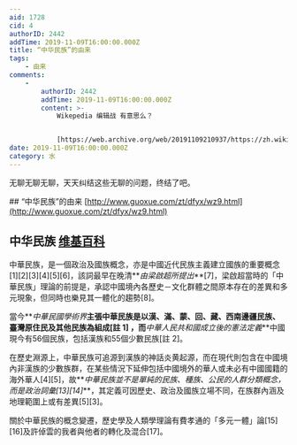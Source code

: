 ```yaml
---
aid: 1728
cid: 4
authorID: 2442
addTime: 2019-11-09T16:00:00.000Z
title: “中华民族”的由来
tags:
    - 由来
comments:
    -
        authorID: 2442
        addTime: 2019-11-09T16:00:00.000Z
        content: >-
            Wikepedia 编辑战 有意思么？


            [https://web.archive.org/web/20191109210937/https://zh.wikipedia.org/zh/%E4%B8%AD%E5%8D%8E%E6%B0%91%E6%97%8F](https://web.archive.org/web/20191109210937/https://zh.wikipedia.org/zh/%E4%B8%AD%E5%8D%8E%E6%B0%91%E6%97%8F)
date: 2019-11-09T16:00:00.000Z
category: 水
---
```


无聊无聊无聊，天天纠结这些无聊的问题，终结了吧。

\## “中华民族”的由来 [http://www.guoxue.com/zt/dfyx/wz9.html](http://www.guoxue.com/zt/dfyx/wz9.html)

[](#%E4%B8%AD%E5%8D%8E%E6%B0%91%E6%97%8F-%E7%BB%B4%E5%9F%BA%E7%99%BE%E7%A7%91)中华民族 [维基百科](https://zh.wikipedia.org/zh/%E4%B8%AD%E5%8D%8E%E6%B0%91%E6%97%8F)
-----------------------------------------------------------------------------------------------------------------------------------------------------------

中華民族，是一個政治及國族概念，亦是中國近代民族主義建立國族的重要概念\[1\]\[2\]\[3\]\[4\]\[5\]\[6\]，該詞最早在晚清**_由梁啟超所提出_**\[7\]，梁啟超當時的「中華民族」理論的前提是，承認中國境內各歷史－文化群體之間原本存在的差異和多元現象，但同時也樂見其一體化的趨勢\[8\]。

當今**_中華民國學術界_**主張中華民族是以漢、滿、蒙、回、藏、西南邊疆民族、臺灣原住民及其他民族為組成\[註 1\] ，而**_中華人民共和國成立後的憲法定義_**中國現今有56個民族，包括漢族和55個少數民族\[註 2\]。

在歷史淵源上，中華民族可追源到漢族的神話炎黄起源，而在現代則包含在中國境內非漢族的少數族群，在某些情況下延伸包括中國境外的華人或未必有中國國籍的海外華人\[4\]\[5\]，故**_中華民族並不是單純的民族、種族、公民的人群分類概念，而是政治詞彙\[13\]\[14\]_**，其定義可因歷史、政治及國族立場不同，在族群內涵及地理範圍上或有差異\[5\]\[3\]。

關於中華民族的概念變遷，歷史學及人類學理論有費孝通的「多元一體」論\[15\]\[16\]及許倬雲的我者與他者的轉化及混合\[17\]。
